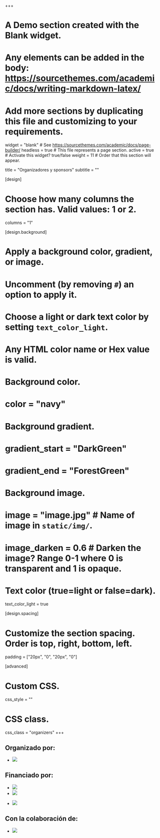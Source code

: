 +++
# A Demo section created with the Blank widget.
# Any elements can be added in the body: https://sourcethemes.com/academic/docs/writing-markdown-latex/
# Add more sections by duplicating this file and customizing to your requirements.

widget = "blank"  # See https://sourcethemes.com/academic/docs/page-builder/
headless = true  # This file represents a page section.
active = true # Activate this widget? true/false
weight = 11  # Order that this section will appear.

title = "Organizadores y sponsors"
subtitle = ""

[design]
  # Choose how many columns the section has. Valid values: 1 or 2.
  columns = "1"

[design.background]
  # Apply a background color, gradient, or image.
  #   Uncomment (by removing `#`) an option to apply it.
  #   Choose a light or dark text color by setting `text_color_light`.
  #   Any HTML color name or Hex value is valid.

  # Background color.
  # color = "navy"

  # Background gradient.
  # gradient_start = "DarkGreen"
  # gradient_end = "ForestGreen"

  # Background image.
  # image = "image.jpg"  # Name of image in `static/img/`.
  # image_darken = 0.6  # Darken the image? Range 0-1 where 0 is transparent and 1 is opaque.

  # Text color (true=light or false=dark).
  text_color_light = true

[design.spacing]
  # Customize the section spacing. Order is top, right, bottom, left.
  padding = ["20px", "0", "20px", "0"]

[advanced]
 # Custom CSS.
 css_style = ""

 # CSS class.
 css_class = "organizers"
+++

## Organizado por:
* [![](/img/logo-aos-02.png)](http://aos.usj.es)


## Financiado por:
* [![](/img/universities/usj-earte.png)](https://usj.es)
* [![](/img/logo-eu.png)](http://www.aragon.es/Fondos_Europeos)
<!-- * [![](/img/logo-ce-horizontal-en-quadri-lr.png)](http://www.aragon.es/Fondos_Europeos) -->
* [![](/img/logo-dga.png)](https://aragon.es)

## Con la colaboración de:
* [![](/img/logoCOAA-invertido.png)](http://www.coaaragon.es/)

<div class="hr-light">

</div>
